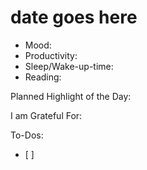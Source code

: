 # date goes here

- Mood:
- Productivity:
- Sleep/Wake-up-time:
- Reading:

Planned Highlight of the Day:

I am Grateful For:

To-Dos:
- [ ]

